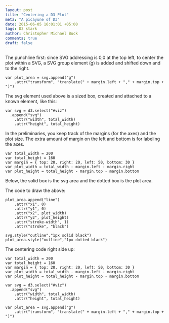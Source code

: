 ```yaml
---
layout: post
title: "Centering a D3 Plot"
meta: "A picayune of D3"
date: 2015-06-05 16:01:01 +05:00
tags: D3 stark
author: Christopher Michael Buck
comments: true
draft: false
---
```


The punchline first: since SVG addressing is 0,0 at the top left, to center the plot within a SVG, a SVG group element (g) is added and shifted down and to the right.

	var plot_area = svg.append("g")
        .attr("transform", "translate(" + margin.left + "," + margin.top + ")")

The svg element used above is a sized box, created and attached to a known element, like this:

    var svg = d3.select("#viz")
	  .append("svg")
        .attr("width", total_width)
        .attr("height", total_height)

In the preliminaries, you keep track of the margins (for the axes) and the plot size. The extra amount of margin on the left and bottom is for labeling the axes.

    var total_width = 200
    var total_height = 160
	var margin = { top: 20, right: 20, left: 50, bottom: 30 }
	var plot_width = total_width - margin.left - margin.right
	var plot_height = total_height - margin.top - margin.bottom

Below, the solid box is the svg area and the dotted box is the plot area.
	
<div id="viz" style="outline: 1px solid color black"></div>

The code to draw the above:

    plot_area.append("line")
        .attr("x1", 0)
        .attr("y1", 0)
        .attr("x2", plot_width)
        .attr("y2", plot_height)
		.attr("stroke-width", 1)
		.attr("stroke", "black")
	
	svg.style("outline","1px solid black")
	plot_area.style("outline","1px dotted black")

The centering code right side up:

    var total_width = 200
    var total_height = 160
	var margin = { top: 20, right: 20, left: 50, bottom: 30 }
	var plot_width = total_width - margin.left - margin.right
	var plot_height = total_height - margin.top - margin.bottom
	
    var svg = d3.select("#viz")
	  .append("svg")
        .attr("width", total_width)
        .attr("height", total_height)

	var plot_area = svg.append("g")
        .attr("transform", "translate(" + margin.left + "," + margin.top + ")")

<script>
    var total_width = 200
    var total_height = 160
	var margin = { top: 20, right: 20, left: 50, bottom: 30 }
	var plot_width = total_width - margin.left - margin.right
	var plot_height = total_height - margin.top - margin.bottom
	
    var svg = d3.select("#viz")
	  .append("svg")
        .attr("width", total_width)
        .attr("height", total_height)

	var plot_area = svg.append("g")
        .attr("transform", "translate(" + margin.left + "," + margin.top + ")")

    plot_area.append("line")
        .attr("x1", 0)
        .attr("y1", 0)
        .attr("x2", plot_width)
        .attr("y2", plot_height)
		.attr("stroke-width", 1)
		.attr("stroke", "black")
	
	svg.style("outline","1px solid black")
	plot_area.style("outline","1px dotted black")

</script>
